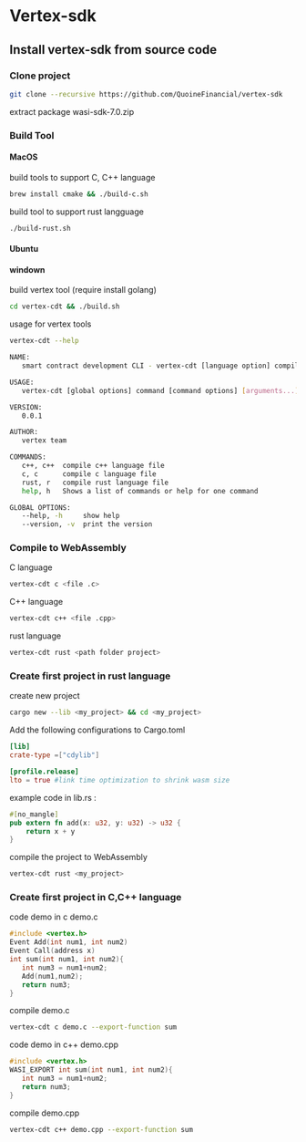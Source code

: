 # Vertex-sdk
## Install vertex-sdk from source code
### Clone project
```bash
git clone --recursive https://github.com/QuoineFinancial/vertex-sdk
```
extract package wasi-sdk-7.0.zip
### Build Tool
#### MacOS
build tools to support C, C++ language
```bash
brew install cmake && ./build-c.sh
```
build tool to support rust langguage
```bash
./build-rust.sh
```
#### Ubuntu
#### windown
build vertex tool (require install golang)
```bash
cd vertex-cdt && ./build.sh
```
usage for vertex tools
```bash
vertex-cdt --help
```
```bash
NAME:
   smart contract development CLI - vertex-cdt [language option] compile [file]

USAGE:
   vertex-cdt [global options] command [command options] [arguments...]

VERSION:
   0.0.1

AUTHOR:
   vertex team

COMMANDS:
   c++, c++  compile c++ language file
   c, c      compile c language file
   rust, r   compile rust language file
   help, h   Shows a list of commands or help for one command

GLOBAL OPTIONS:
   --help, -h     show help
   --version, -v  print the version
```
### Compile to WebAssembly
C language
```bash
vertex-cdt c <file .c>
```
 C++ language
```bash
vertex-cdt c++ <file .cpp>
```
rust language
```bash
vertex-cdt rust <path folder project>
```
### Create first project in rust language
create new project
```bash
cargo new --lib <my_project> && cd <my_project>
```
Add the following configurations to Cargo.toml
```toml
[lib]
crate-type =["cdylib"]

[profile.release]
lto = true #link time optimization to shrink wasm size
```
example code in lib.rs :
```rust
#[no_mangle]
pub extern fn add(x: u32, y: u32) -> u32 {
    return x + y
}
```
compile the project to WebAssembly
```bash
vertex-cdt rust <my_project>
```
### Create first project in C,C++ language
code demo in c demo.c
```c
#include <vertex.h>
Event Add(int num1, int num2)
Event Call(address x)
int sum(int num1, int num2){
   int num3 = num1+num2;
   Add(num1,num2);
   return num3;
}
```
compile demo.c
```bash
vertex-cdt c demo.c --export-function sum
```
code demo in c++ demo.cpp
```c++
#include <vertex.h>
WASI_EXPORT int sum(int num1, int num2){
   int num3 = num1+num2;
   return num3;
}
```
compile demo.cpp
```bash
vertex-cdt c++ demo.cpp --export-function sum
```